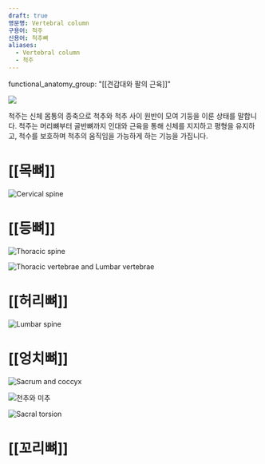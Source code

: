 ```yaml
---
draft: true
영문명: Vertebral column
구용어: 척주
신용어: 척추뼈
aliases:
  - Vertebral column
  - 척주
---
```


functional_anatomy_group: "[[견갑대와 팔의 근육]]"

![](https://cdn.insunet.co.kr/img/body/519165.jpg)

척주는 신체 몸통의 종축으로 척추와 척추 사이 원반이 모여 기둥을 이룬 상태를 말합니다. 척주는 머리뼈부터 골반뼈까지 인대와 근육을 통해 신체를 지지하고 평형을 유지하고, 척수를
보호하며 척추의 움직임을 가능하게 하는 기능을 가집니다.

# [[목뼈]]

![Cervical spine](https://youtu.be/tqrHBEXtKn0?si=15RM3AiYUSkT5A11)

# [[등뼈]]

![Thoracic spine](https://youtu.be/3mniZ_zQuRE?si=dbwDP2rcrKlHimDv)

![Thoracic vertebrae and Lumbar vertebrae](https://youtu.be/PM8-C6Lzpso?si=MyW0k_FqYGpgcS0N)

# [[허리뼈]]

![Lumbar spine](https://youtu.be/VEPp4od4RjY?si=OgsgTB4W7gsvZfj3)

# [[엉치뼈]]

![Sacrum and coccyx](https://youtu.be/93c9nlxbMUw?si=lLQTkh1g6BExYghJ)

![천추와 미추](https://www.youtube.com/4f6Lr3hYtlk)

![Sacral torsion](https://youtube.com/PFaQRWuARRk?si=JiEsFlSCaC3os0ow)

# [[꼬리뼈]]
